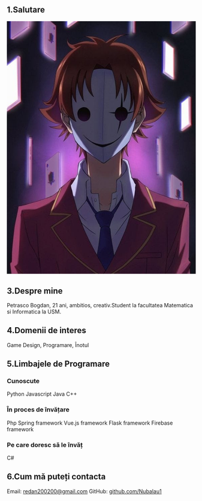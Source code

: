 ## 1.Salutare

![2.](images/avatar.jpg)

## 3.Despre mine

  Petrasco Bogdan, 21 ani, ambitios, creativ.Student la facultatea Matematica si Informatica la USM.

## 4.Domenii de interes

  Game Design, Programare, Înotul

## 5.Limbajele de Programare
### Cunoscute

  Python
  Javascript
  Java
  C++

### În proces de învățare

  Php
  Spring framework
  Vue.js framework
  Flask framework
  Firebase framework
  
### Pe care doresc să le învăț

  C#

## 6.Cum mă puteți contacta

  Email:  redan200200@gmail.com
  GitHub: [github.com/Nubalau1](https://github.com/Nubalau1)